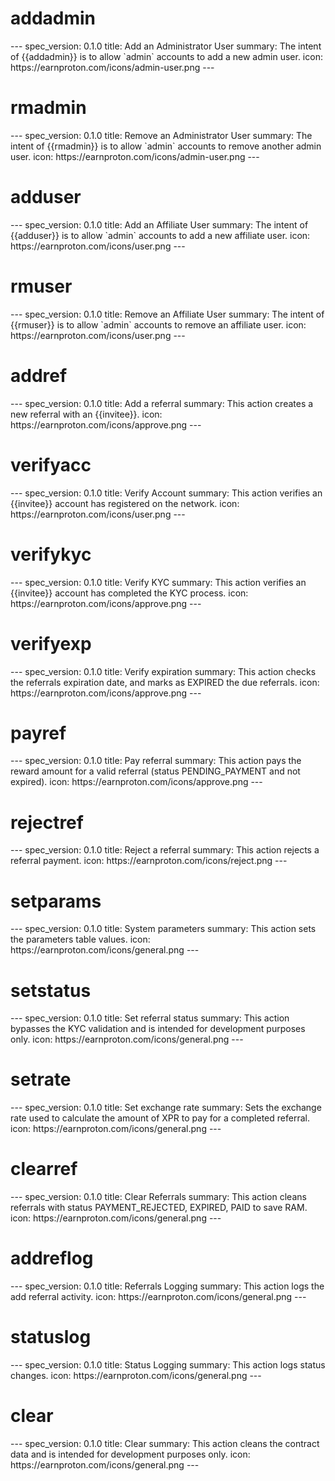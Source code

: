 <h1 class="contract">addadmin</h1>
---
spec_version: 0.1.0
title: Add an Administrator User
summary: The intent of {{addadmin}} is to allow `admin` accounts to add a new admin user.
icon: https://earnproton.com/icons/admin-user.png
---

<h1 class="contract">rmadmin</h1>
---
spec_version: 0.1.0
title: Remove an Administrator User
summary: The intent of {{rmadmin}} is to allow `admin` accounts to remove another admin user.
icon: https://earnproton.com/icons/admin-user.png
---

<h1 class="contract">adduser</h1>
---
spec_version: 0.1.0
title: Add an Affiliate User
summary: The intent of {{adduser}} is to allow `admin` accounts to add a new affiliate user.
icon: https://earnproton.com/icons/user.png
---

<h1 class="contract">rmuser</h1>
---
spec_version: 0.1.0
title: Remove an Affiliate User
summary: The intent of {{rmuser}} is to allow `admin` accounts to remove an affiliate user.
icon: https://earnproton.com/icons/user.png
---

<h1 class="contract">addref</h1>
---
spec_version: 0.1.0
title: Add a referral
summary: This action creates a new referral with an {{invitee}}.
icon: https://earnproton.com/icons/approve.png
---

<h1 class="contract">verifyacc</h1>
---
spec_version: 0.1.0
title: Verify Account
summary: This action verifies an {{invitee}} account has registered on the network.
icon: https://earnproton.com/icons/user.png
---

<h1 class="contract">verifykyc</h1>
---
spec_version: 0.1.0
title: Verify KYC
summary: This action verifies an {{invitee}} account has completed the KYC process.
icon: https://earnproton.com/icons/approve.png
---

<h1 class="contract">verifyexp</h1>
---
spec_version: 0.1.0
title: Verify expiration
summary: This action checks the referrals expiration date, and marks as EXPIRED the due referrals.
icon: https://earnproton.com/icons/approve.png
---

<h1 class="contract">payref</h1>
---
spec_version: 0.1.0
title: Pay referral
summary: This action pays the reward amount for a valid referral (status PENDING_PAYMENT and not expired).
icon: https://earnproton.com/icons/approve.png
---

<h1 class="contract">rejectref</h1>
---
spec_version: 0.1.0
title: Reject a referral 
summary: This action rejects a referral payment.
icon: https://earnproton.com/icons/reject.png
---

<h1 class="contract">setparams</h1>
---
spec_version: 0.1.0
title: System parameters
summary: This action sets the parameters table values.
icon: https://earnproton.com/icons/general.png
---

<h1 class="contract">setstatus</h1>
---
spec_version: 0.1.0
title: Set referral status
summary: This action bypasses the KYC validation and is intended for development purposes only.
icon: https://earnproton.com/icons/general.png
---

<h1 class="contract">setrate</h1>
---
spec_version: 0.1.0
title: Set exchange rate
summary: Sets the exchange rate used to calculate the amount of XPR to pay for a completed referral.
icon: https://earnproton.com/icons/general.png
---

<h1 class="contract">clearref</h1>
---
spec_version: 0.1.0
title: Clear Referrals
summary: This action cleans referrals with status PAYMENT_REJECTED, EXPIRED, PAID to save RAM.
icon: https://earnproton.com/icons/general.png
---

<h1 class="contract">addreflog</h1>
---
spec_version: 0.1.0
title: Referrals Logging
summary: This action logs the add referral activity.
icon: https://earnproton.com/icons/general.png
---

<h1 class="contract">statuslog</h1>
---
spec_version: 0.1.0
title: Status Logging
summary: This action logs status changes.
icon: https://earnproton.com/icons/general.png
---

<h1 class="contract">clear</h1>
---
spec_version: 0.1.0
title: Clear
summary: This action cleans the contract data and is intended for development purposes only.
icon: https://earnproton.com/icons/general.png
---